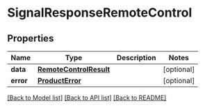 # SignalResponseRemoteControl

## Properties
Name | Type | Description | Notes
------------ | ------------- | ------------- | -------------
**data** | [**RemoteControlResult**](RemoteControlResult.md) |  | [optional] 
**error** | [**ProductError**](ProductError.md) |  | [optional] 

[[Back to Model list]](../README.md#documentation-for-models) [[Back to API list]](../README.md#documentation-for-api-endpoints) [[Back to README]](../README.md)

